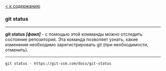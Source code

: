 [< к содержанию](./readme.md)

### git status

---

**git status *[фаил]*** - с помощью этой комманды можно отследить состояние репозитория. Эта команда позволяет узнать, какие изменения необходимо зарегистрировать git (при необходимости, отменить).

---


```bash=
git status - https://git-scm.com/docs/git-status
```